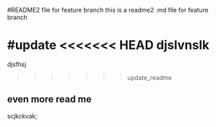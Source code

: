 #README2 file for feature branch
this is a readme2 .md file for feature branch

#update
<<<<<<< HEAD
djslvnslk
=======
djsfhsj
>>>>>>> update_readme
## even more read me
scjkckvak;

